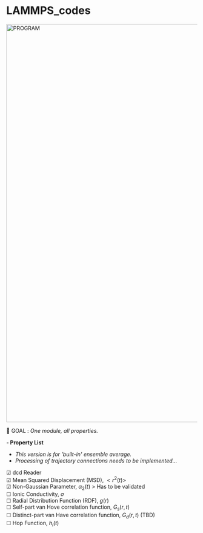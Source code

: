 # LAMMPS_codes

<img width="1049" alt="PROGRAM" src="https://github.com/user-attachments/assets/a5705459-fa4e-4090-a603-6698c122ac1d" />
  
🐸 GOAL : *One module, all properties.*
  
**- Property List**  

  + *This version is for 'built-in' ensemble average.*
+ *Processing of trajectory connections needs to be implemented...*
  
☑︎ dcd Reader  
☑︎ Mean Squared Displacement (MSD), $<r^2(t)>$  
☑︎ Non-Gaussian Parameter, $\alpha_2(t)$  > Has to be validated  
☐ Ionic Conductivity, $\sigma$  
☐ Radial Distribution Function (RDF), $g(r)$  
☐ Self-part van Hove correlation function, $G_s(r,t)$  
☐ Distinct-part van Have correlation function, $G_d(r,t)$ (TBD)  
☐ Hop Function, $h_i(t)$  

